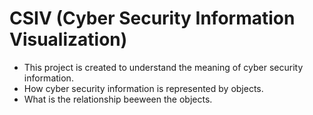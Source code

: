 # CSIV (Cyber Security Information Visualization)
* This project is created to understand the meaning of cyber security information.
* How cyber security information is represented by objects.
* What is the relationship beeween the objects.
